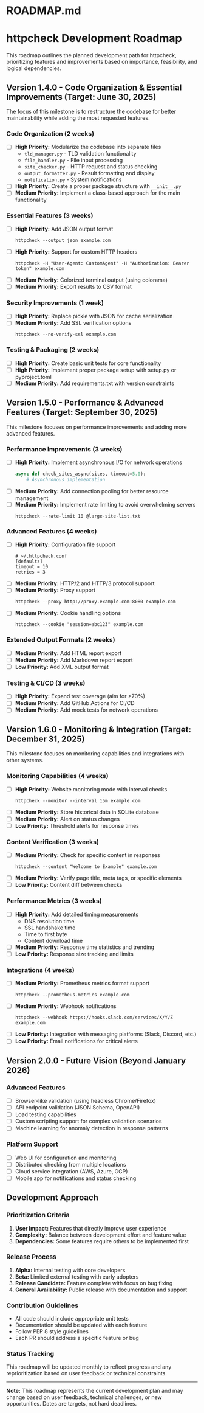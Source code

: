 # ROADMAP.md

# httpcheck Development Roadmap

This roadmap outlines the planned development path for httpcheck, prioritizing features and improvements based on importance, feasibility, and logical dependencies.

## Version 1.4.0 - Code Organization & Essential Improvements (Target: June 30, 2025)

The focus of this milestone is to restructure the codebase for better maintainability while adding the most requested features.

### Code Organization (2 weeks)
- [ ] **High Priority:** Modularize the codebase into separate files
  - `tld_manager.py` - TLD validation functionality
  - `file_handler.py` - File input processing
  - `site_checker.py` - HTTP request and status checking
  - `output_formatter.py` - Result formatting and display
  - `notification.py` - System notifications
- [ ] **High Priority:** Create a proper package structure with `__init__.py`
- [ ] **Medium Priority:** Implement a class-based approach for the main functionality

### Essential Features (3 weeks)
- [ ] **High Priority:** Add JSON output format
  ```
  httpcheck --output json example.com
  ```
- [ ] **High Priority:** Support for custom HTTP headers
  ```
  httpcheck -H "User-Agent: CustomAgent" -H "Authorization: Bearer token" example.com
  ```
- [ ] **Medium Priority:** Colorized terminal output (using colorama)
- [ ] **Medium Priority:** Export results to CSV format

### Security Improvements (1 week)
- [ ] **High Priority:** Replace pickle with JSON for cache serialization
- [ ] **Medium Priority:** Add SSL verification options
  ```
  httpcheck --no-verify-ssl example.com
  ```

### Testing & Packaging (2 weeks)
- [ ] **High Priority:** Create basic unit tests for core functionality
- [ ] **High Priority:** Implement proper package setup with setup.py or pyproject.toml
- [ ] **Medium Priority:** Add requirements.txt with version constraints

## Version 1.5.0 - Performance & Advanced Features (Target: September 30, 2025)

This milestone focuses on performance improvements and adding more advanced features.

### Performance Improvements (3 weeks)
- [ ] **High Priority:** Implement asynchronous I/O for network operations
  ```python
  async def check_sites_async(sites, timeout=5.0):
      # Asynchronous implementation
  ```
- [ ] **Medium Priority:** Add connection pooling for better resource management
- [ ] **Medium Priority:** Implement rate limiting to avoid overwhelming servers
  ```
  httpcheck --rate-limit 10 @large-site-list.txt
  ```

### Advanced Features (4 weeks)
- [ ] **High Priority:** Configuration file support
  ```
  # ~/.httpcheck.conf
  [defaults]
  timeout = 10
  retries = 3
  ```
- [ ] **Medium Priority:** HTTP/2 and HTTP/3 protocol support
- [ ] **Medium Priority:** Proxy support
  ```
  httpcheck --proxy http://proxy.example.com:8080 example.com
  ```
- [ ] **Medium Priority:** Cookie handling options
  ```
  httpcheck --cookie "session=abc123" example.com
  ```

### Extended Output Formats (2 weeks)
- [ ] **Medium Priority:** Add HTML report export
- [ ] **Medium Priority:** Add Markdown report export
- [ ] **Low Priority:** Add XML output format

### Testing & CI/CD (3 weeks)
- [ ] **High Priority:** Expand test coverage (aim for >70%)
- [ ] **Medium Priority:** Add GitHub Actions for CI/CD
- [ ] **Medium Priority:** Add mock tests for network operations

## Version 1.6.0 - Monitoring & Integration (Target: December 31, 2025)

This milestone focuses on monitoring capabilities and integrations with other systems.

### Monitoring Capabilities (4 weeks)
- [ ] **High Priority:** Website monitoring mode with interval checks
  ```
  httpcheck --monitor --interval 15m example.com
  ```
- [ ] **Medium Priority:** Store historical data in SQLite database
- [ ] **Medium Priority:** Alert on status changes
- [ ] **Low Priority:** Threshold alerts for response times

### Content Verification (3 weeks)
- [ ] **Medium Priority:** Check for specific content in responses
  ```
  httpcheck --content "Welcome to Example" example.com
  ```
- [ ] **Medium Priority:** Verify page title, meta tags, or specific elements
- [ ] **Low Priority:** Content diff between checks

### Performance Metrics (3 weeks)
- [ ] **High Priority:** Add detailed timing measurements
  - DNS resolution time
  - SSL handshake time
  - Time to first byte
  - Content download time
- [ ] **Medium Priority:** Response time statistics and trending
- [ ] **Low Priority:** Response size tracking and limits

### Integrations (4 weeks)
- [ ] **Medium Priority:** Prometheus metrics format support
  ```
  httpcheck --prometheus-metrics example.com
  ```
- [ ] **Medium Priority:** Webhook notifications
  ```
  httpcheck --webhook https://hooks.slack.com/services/X/Y/Z example.com
  ```
- [ ] **Low Priority:** Integration with messaging platforms (Slack, Discord, etc.)
- [ ] **Low Priority:** Email notifications for critical alerts

## Version 2.0.0 - Future Vision (Beyond January 2026)

### Advanced Features
- [ ] Browser-like validation (using headless Chrome/Firefox)
- [ ] API endpoint validation (JSON Schema, OpenAPI)
- [ ] Load testing capabilities
- [ ] Custom scripting support for complex validation scenarios
- [ ] Machine learning for anomaly detection in response patterns

### Platform Support
- [ ] Web UI for configuration and monitoring
- [ ] Distributed checking from multiple locations
- [ ] Cloud service integration (AWS, Azure, GCP)
- [ ] Mobile app for notifications and status checking

## Development Approach

### Prioritization Criteria
1. **User Impact:** Features that directly improve user experience
2. **Complexity:** Balance between development effort and feature value
3. **Dependencies:** Some features require others to be implemented first

### Release Process
1. **Alpha:** Internal testing with core developers
2. **Beta:** Limited external testing with early adopters
3. **Release Candidate:** Feature complete with focus on bug fixing
4. **General Availability:** Public release with documentation and support

### Contribution Guidelines
- All code should include appropriate unit tests
- Documentation should be updated with each feature
- Follow PEP 8 style guidelines
- Each PR should address a specific feature or bug

### Status Tracking
This roadmap will be updated monthly to reflect progress and any reprioritization based on user feedback or technical constraints.

---

**Note:** This roadmap represents the current development plan and may change based on user feedback, technical challenges, or new opportunities. Dates are targets, not hard deadlines.